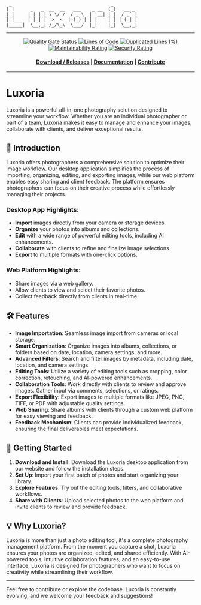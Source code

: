 ```
 _                                     _         
| |      _   _  __  __   ___    _ __  (_)   __ _ 
| |     | | | | \ \/ /  / _ \  | '__| | |  / _` |
| |___  | |_| |  >  <  | (_) | | |    | | | (_| |
|_____|  \__,_| /_/\_\  \___/  |_|    |_|  \__,_|
```
----------------  

<div align="center">

[![Quality Gate Status](https://sonarqube.bluepelicandev.com/api/project_badges/measure?project=Luxoria-Desktop&metric=alert_status&token=sqb_c59d628d8e6087f1d92691a8b5027264ad1405bd)](https://sonarqube.bluepelicandev.com/dashboard?id=Luxoria-Desktop) [![Lines of Code](https://sonarqube.bluepelicandev.com/api/project_badges/measure?project=Luxoria-Desktop&metric=ncloc&token=sqb_c59d628d8e6087f1d92691a8b5027264ad1405bd)](https://sonarqube.bluepelicandev.com/dashboard?id=Luxoria-Desktop) [![Duplicated Lines (%)](https://sonarqube.bluepelicandev.com/api/project_badges/measure?project=Luxoria-Desktop&metric=duplicated_lines_density&token=sqb_c59d628d8e6087f1d92691a8b5027264ad1405bd)](https://sonarqube.bluepelicandev.com/dashboard?id=Luxoria-Desktop) [![Maintainability Rating](https://sonarqube.bluepelicandev.com/api/project_badges/measure?project=Luxoria-Desktop&metric=sqale_rating&token=sqb_c59d628d8e6087f1d92691a8b5027264ad1405bd)](https://sonarqube.bluepelicandev.com/dashboard?id=Luxoria-Desktop) [![Security Rating](https://sonarqube.bluepelicandev.com/api/project_badges/measure?project=Luxoria-Desktop&metric=security_rating&token=sqb_c59d628d8e6087f1d92691a8b5027264ad1405bd)](https://sonarqube.bluepelicandev.com/dashboard?id=Luxoria-Desktop)

</div>

<h4 align="center">
  <a href="./release">Download / Releases</a> |
  <a href="./docs">Documentation</a> |
  <a href="./docs/CONTRIBUTING.md">Contribute</a>
</h4>

----------------

# Luxoria

Luxoria is a powerful all-in-one photography solution designed to streamline your workflow. Whether you are an individual photographer or part of a team, Luxoria makes it easy to manage and enhance your images, collaborate with clients, and deliver exceptional results.

## 📸 **Introduction**

Luxoria offers photographers a comprehensive solution to optimize their image workflow. Our desktop application simplifies the process of importing, organizing, editing, and exporting images, while our web platform enables easy sharing and client feedback. The platform ensures photographers can focus on their creative process while effortlessly managing their projects.

### **Desktop App Highlights**:
- **Import** images directly from your camera or storage devices.
- **Organize** your photos into albums and collections.
- **Edit** with a wide range of powerful editing tools, including AI enhancements.
- **Collaborate** with clients to refine and finalize image selections.
- **Export** to multiple formats with one-click options.

### **Web Platform Highlights**:
- Share images via a web gallery.
- Allow clients to view and select their favorite photos.
- Collect feedback directly from clients in real-time.

## 🛠️ **Features**

- **Image Importation**: Seamless image import from cameras or local storage.
- **Smart Organization**: Organize images into albums, collections, or folders based on date, location, camera settings, and more.
- **Advanced Filters**: Search and filter images by metadata, including date, location, and camera settings.
- **Editing Tools**: Utilize a variety of editing tools such as cropping, color correction, retouching, and AI-powered enhancements.
- **Collaboration Tools**: Work directly with clients to review and approve images. Gather input via comments, selections, or ratings.
- **Export Flexibility**: Export images to multiple formats like JPEG, PNG, TIFF, or PDF with adjustable quality settings.
- **Web Sharing**: Share albums with clients through a custom web platform for easy viewing and feedback.
- **Feedback Mechanism**: Clients can provide individualized feedback, ensuring the final deliverables meet expectations.

## 🚀 **Getting Started**

1. **Download and Install**: Download the Luxoria desktop application from our website and follow the installation steps.
2. **Set Up**: Import your first batch of photos and start organizing your library.
3. **Explore Features**: Try out the editing tools, filters, and collaborative workflows.
4. **Share with Clients**: Upload selected photos to the web platform and invite clients to review and provide feedback.

## 💡 **Why Luxoria?**

Luxoria is more than just a photo editing tool, it's a complete photography management platform. From the moment you capture a shot, Luxoria ensures your photos are organized, edited, and shared efficiently. With AI-powered tools, intuitive collaboration features, and an easy-to-use interface, Luxoria is designed for photographers who want to focus on creativity while streamlining their workflow.

---

Feel free to contribute or explore the codebase. Luxoria is constantly evolving, and we welcome your feedback and suggestions!
